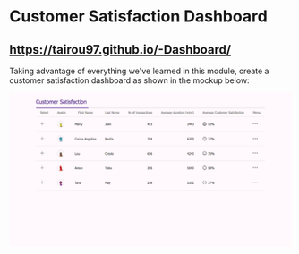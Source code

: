 # Customer Satisfaction Dashboard

## https://tairou97.github.io/-Dashboard/

Taking advantage of everything we've learned in this module, create a customer satisfaction dashboard as shown in the mockup below:

![Customer Satisfaction Dashboard example](customer-satisfaction-dashboard-example.png)
